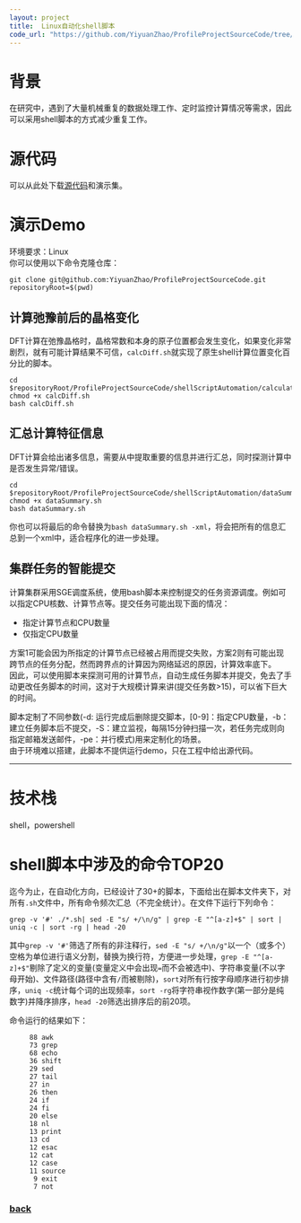 ```yaml
---
layout: project
title:  Linux自动化shell脚本
code_url: "https://github.com/YiyuanZhao/ProfileProjectSourceCode/tree/main/shellScriptAutomation"
---
```


# 背景
在研究中，遇到了大量机械重复的数据处理工作、定时监控计算情况等需求，因此可以采用shell脚本的方式减少重复工作。

# 源代码
可以从此处下载[源代码](https://github.com/YiyuanZhao/ProfileProjectSourceCode/tree/main/shellScriptAutomation)和演示集。

# 演示Demo
环境要求：Linux  
你可以使用以下命令克隆仓库：
```shell
git clone git@github.com:YiyuanZhao/ProfileProjectSourceCode.git
repositoryRoot=$(pwd)
```

## 计算弛豫前后的晶格变化
DFT计算在弛豫晶格时，晶格常数和本身的原子位置都会发生变化，如果变化非常剧烈，就有可能计算结果不可信，``calcDiff.sh``就实现了原生shell计算位置变化百分比的脚本。

```shell
cd $repositoryRoot/ProfileProjectSourceCode/shellScriptAutomation/calculateDifference
chmod +x calcDiff.sh
bash calcDiff.sh
```
## 汇总计算特征信息
DFT计算会给出诸多信息，需要从中提取重要的信息并进行汇总，同时探测计算中是否发生异常/错误。

```shell
cd $repositoryRoot/ProfileProjectSourceCode/shellScriptAutomation/dataSummary
chmod +x dataSummary.sh
bash dataSummary.sh
```

你也可以将最后的命令替换为``bash dataSummary.sh -xml``，将会把所有的信息汇总到一个xml中，适合程序化的进一步处理。

## 集群任务的智能提交
计算集群采用SGE调度系统，使用bash脚本来控制提交的任务资源调度。例如可以指定CPU核数、计算节点等。提交任务可能出现下面的情况：

 - 指定计算节点和CPU数量
 - 仅指定CPU数量

方案1可能会因为所指定的计算节点已经被占用而提交失败，方案2则有可能出现跨节点的任务分配，然而跨界点的计算因为网络延迟的原因，计算效率底下。  
因此，可以使用脚本来探测可用的计算节点，自动生成任务脚本并提交，免去了手动更改任务脚本的时间，这对于大规模计算来讲(提交任务数>15)，可以省下巨大的时间。

脚本定制了不同参数(-d: 运行完成后删除提交脚本，[0-9]：指定CPU数量，-b：建立任务脚本后不提交，-S：建立监视，每隔15分钟扫描一次，若任务完成则向指定邮箱发送邮件，-pe：并行模式)用来定制化的场景。  
由于环境难以搭建，此脚本不提供运行demo，只在工程中给出源代码。

* * *

# 技术栈
shell，powershell

# shell脚本中涉及的命令TOP20
迄今为止，在自动化方向，已经设计了30+的脚本，下面给出在脚本文件夹下，对所有``.sh``文件中，所有命令频次汇总（不完全统计）。在文件下运行下列命令：

```shell
grep -v '#' ./*.sh| sed -E "s/ +/\n/g" | grep -E "^[a-z]+$" | sort | uniq -c | sort -rg | head -20
```
其中``grep -v '#'``筛选了所有的非注释行，``sed -E "s/ +/\n/g"``以一个（或多个）空格为单位进行语义分割，替换为换行符，方便进一步处理，``grep -E "^[a-z]+$"``剔除了定义的变量(变量定义中会出现``=``而不会被选中)、字符串变量(不以字母开始)、文件路径(路径中含有``/``而被剔除)，``sort``对所有行按字母顺序进行初步排序，``uniq -c``统计每个词的出现频率，``sort -rg``将字符串视作数字(第一部分是纯数字)并降序排序，``head -20``筛选出排序后的前20项。

命令运行的结果如下：
```shell
     88 awk
     73 grep
     68 echo
     36 shift
     29 sed
     27 tail
     27 in
     26 then
     24 if
     24 fi
     20 else
     18 nl
     13 print
     13 cd
     12 esac
     12 cat
     12 case
     11 source
      9 exit
      7 not
```
### [back](/)